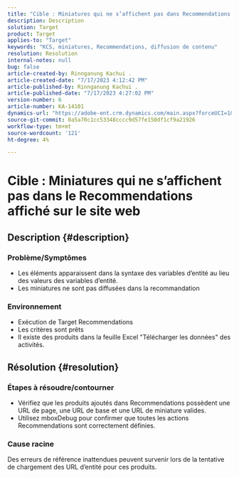 ```yaml
---
title: "Cible : Miniatures qui ne s’affichent pas dans Recommendations diffusées sur le site web"
description: Description
solution: Target
product: Target
applies-to: "Target"
keywords: "KCS, miniatures, Recommendations, diffusion de contenu"
resolution: Resolution
internal-notes: null
bug: false
article-created-by: Rinnganung Kachui .
article-created-date: "7/17/2023 4:12:42 PM"
article-published-by: Rinnganung Kachui .
article-published-date: "7/17/2023 4:27:02 PM"
version-number: 6
article-number: KA-14101
dynamics-url: "https://adobe-ent.crm.dynamics.com/main.aspx?forceUCI=1&pagetype=entityrecord&etn=knowledgearticle&id=80efc5c0-bc24-ee11-9cbe-6045bd006268"
source-git-commit: 0a5a70c1cc53348cccc9d57fe150df1cf9a21926
workflow-type: tm+mt
source-wordcount: '121'
ht-degree: 4%

---
```


# Cible : Miniatures qui ne s’affichent pas dans le Recommendations affiché sur le site web

## Description {#description}




### Problème/Symptômes



- Les éléments apparaissent dans la syntaxe des variables d’entité au lieu des valeurs des variables d’entité.
- Les miniatures ne sont pas diffusées dans la recommandation




### Environnement



- Exécution de Target Recommendations
- Les critères sont prêts
- Il existe des produits dans la feuille Excel &quot;Télécharger les données&quot; des activités.



## Résolution {#resolution}




### Étapes à résoudre/contourner



- Vérifiez que les produits ajoutés dans Recommendations possèdent une URL de page, une URL de base et une URL de miniature valides.
- Utilisez mboxDebug pour confirmer que toutes les actions Recommendations sont correctement définies.




### Cause racine



Des erreurs de référence inattendues peuvent survenir lors de la tentative de chargement des URL d’entité pour ces produits.
